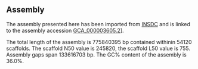 **Assembly**
--------

The assembly presented here has been imported from [INSDC](http://www.insdc.org) and is linked to the assembly accession [GCA\_000003605.2](http://www.ebi.ac.uk/ena/data/view/GCA_000003605.2)].

The total length of the assembly is 775840395 bp contained withinin 54120 scaffolds.
The scaffold N50 value is 245820, the scaffold L50 value is 755.
Assembly gaps span 133616703 bp. The GC% content of the assembly is 36.0%.
